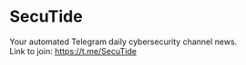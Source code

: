 # SecuTide
Your automated Telegram daily cybersecurity channel news.
<br>
Link to join: https://t.me/SecuTide
